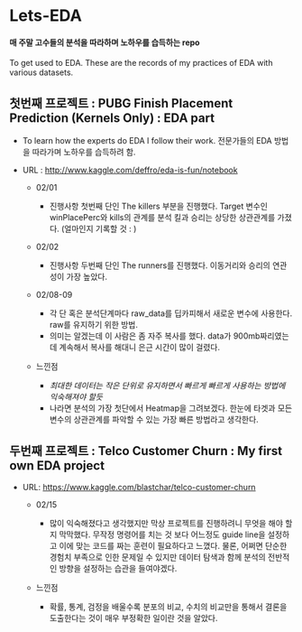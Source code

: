 # Lets-EDA

#### 매 주말 고수들의 분석을 따라하며 노하우를 습득하는 repo

To get used to EDA.
These are the records of my practices of EDA with various datasets.

## 첫번째 프로젝트 : PUBG Finish Placement Prediction (Kernels Only) : EDA part

- To learn how the experts do EDA I follow their work. 전문가들의 EDA 방법을 따라가며 노하우를 습득하려 함.
- URL : http://www.kaggle.com/deffro/eda-is-fun/notebook

	- 02/01
		- 진행사항
			첫번째 단인 The killers 부분을 진행했다. Target 변수인 winPlacePerc와 kills의 관계를 분석
			킬과 승리는 상당한 상관관계를 가졌다. (얼마인지 기록할 것 : )
	- 02/02
		- 진행사항
			두번째 단인 The runners를 진행했다. 이동거리와 승리의 연관성이 가장 높았다.
	- 02/08-09
		- 각 단 혹은 분석단계마다 raw_data를 딥카피해서 새로운 변수에 사용한다. raw를 유지하기 위한 방법.
		- 의미는 알겠는데 이 사람은 좀 자주 복사를 했다. data가 900mb짜리였는데 계속해서 복사를 해대니 은근 시간이 많이 걸렸다.
		
	- 느낀점
		- *최대한 데이터는 작은 단위로 유지하면서 빠르게 빠르게 사용하는 방법에 익숙해져야 할듯*
		- 나라면 분석의 가장 첫단에서 Heatmap을 그려보겠다. 한눈에 타겟과 모든 변수의 상관관계를 파악할 수 있는 가장 빠른 방법라고 생각한다.
		


## 두번째 프로젝트 : Telco Customer Churn : My first own EDA project

- URL: https://www.kaggle.com/blastchar/telco-customer-churn

	- 02/15
		- 많이 익숙해졌다고 생각했지만 막상 프로젝트를 진행하려니 무엇을 해야 할지 막막했다. 무작정 명령어를 치는 것 보다 어느정도 guide line을 설정하고 이에 맞는 코드를 짜는 훈련이 필요하다고 느꼈다. 물론, 어쩌면 단순한 경험치 부족으로 인한 문제일 수 있지만 데이터 탐색과 함께 분석의 전반적인 방향을 설정하는 습관을 들여야겠다.

	- 느낀점
		- 확률, 통계, 검정을 배울수록 분포의 비교, 수치의 비교만을 통해서 결론을 도출한다는 것이 매우 부정확한 일이란 것을 알았다.
		
 
